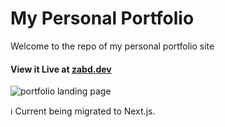 # My Personal Portfolio

Welcome to the repo of my personal portfolio site

#### View it Live at [zabd.dev](https://www.zabd.dev)

![portfolio landing page](https://user-images.githubusercontent.com/58212246/187598468-8674fc72-74f2-44e5-ae58-0361f4830f82.gif)

ℹ️ Current being migrated to Next.js.
